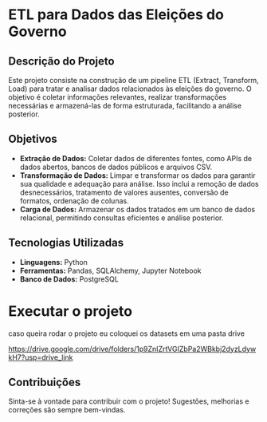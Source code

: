 # ETL para Dados das Eleições do Governo

## Descrição do Projeto

Este projeto consiste na construção de um pipeline ETL (Extract, Transform, Load) para tratar e analisar dados relacionados às eleições do governo. O objetivo é coletar informações relevantes, realizar transformações necessárias e armazená-las de forma estruturada, facilitando a análise posterior.

## Objetivos

- **Extração de Dados:** Coletar dados de diferentes fontes, como APIs de dados abertos, bancos de dados públicos e arquivos CSV.
- **Transformação de Dados:** Limpar e transformar os dados para garantir sua qualidade e adequação para análise. Isso inclui a remoção de dados desnecessários, tratamento de valores ausentes, conversão de formatos, ordenação de colunas.
- **Carga de Dados:** Armazenar os dados tratados em um banco de dados relacional, permitindo consultas eficientes e análise posterior.

## Tecnologias Utilizadas

- **Linguagens:** Python
- **Ferramentas:** Pandas, SQLAlchemy, Jupyter Notebook
- **Banco de Dados:** PostgreSQL

# Executar o projeto

caso queira rodar o projeto eu coloquei os datasets em uma pasta drive

https://drive.google.com/drive/folders/1p9ZnIZrtVGIZbPa2WBkbj2dyzLdywkH7?usp=drive_link

## Contribuições

Sinta-se à vontade para contribuir com o projeto! Sugestões, melhorias e correções são sempre bem-vindas.
